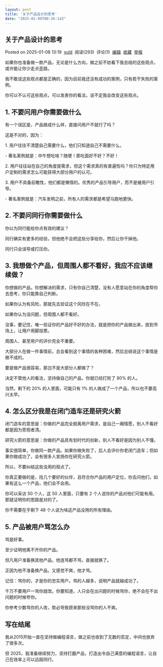 ```yaml
---
layout: post
title: '关于产品设计的思考'
date: "2025-01-09T00:36:14Z"
---
```

关于产品设计的思考
---------

Posted on 2025-01-08 13:19  [xuld](https://www.cnblogs.com/xuld)  阅读(293)  评论(1)  [编辑](https://i.cnblogs.com/EditPosts.aspx?postid=18659496)  [收藏](javascript:void\(0\))  [举报](javascript:void\(0\))

如果你也准备做一款产品，无论是什么方向，做之前不妨看下我总结的这些观点，或许能让你少走点歪路。

我不敢说这些观点都是正确的，因为目前我还没有成功的案例，只有若干失败的案例。

你可以不认可这些观点，可以发表你的看法，说不定我会改变这些观点。

1\. 不要问用户你需要做什么
---------------

有一个误区是，产品做成什么样，直接问用户不就行了吗？

这是不对的，因为：

1\. 用户往往不清楚自己需要什么，他们只知道自己不需要什么。

\- 著名案例就是：中午想吃啥？随便！那吃面好不好？不好！

2\. 用户往往站在自己的角度提需求，但这个需求真的有普遍性吗？你只为特定用户定制的需求怎么可能获得大部分用户的认可。

3\. 用户不具备前瞻性，他们都是懒惰的。优秀的产品引导用户，而不是被用户引导。

\- 著名案例就是：汽车发明之前，所有人的需求都是希望马跑地更快。

2\. 不要问同行你需要做什么
---------------

你以为同行能给你点有效的建议？

同行确实有更多的经验，但他绝不会把这些分享给你，然后让你干掉他。

同行只会误导或打压你。

3\. 我想做个产品，但周围人都不看好，我应不应该继续做？
-----------------------------

你想做的产品，你想解决的需求，只有你自己清楚，没有人愿意站在你的角度帮你去思考，你只能靠自己判断。

如果你认为有风险，那就先去验证这个风险在不在。

如果你认为没问题，但周围人都不看好。

没事，要记住，唯一验证你的产品好不好的办法，就是把你的产品做出来，放到市场上，让用户用脚投票。

周围人、甚至用户的评价完全不重要。

大部分人在做一件事情前，总会看到这个事情的各种困难，然后总结说这个事情是做不成的。

要是做产品很容易，那岂不是大部分人都做了？

决定不管他人的看法，坚持做自己的产品，你就已经打败了 80% 的人。

当然，剩下的 20% 的人里面，可能只有 1% 的人做成了一个产品，所以也不要高兴太早。

4\. 怎么区分我是在闭门造车还是研究火箭
---------------------

闭门造车的意思是：你做的产品完全脱离用户需求，是自己一厢情愿，别人不看好都是因为旁观者清。

研究火箭的意思是：你做的产品具有划时代的创新，别人不看好是因为别人不懂。

事实很简单，你做同一款产品。如果你做失败了，后人会评价你老闭门造车；但如果你做成功了，会有很多人宣扬你在研究火箭。

所以，不要纠结这些没用的观点了。

你真正要做的是，找几个要好的伙伴，且符合你产品的用户定位，你去问他们，如果有这么一个产品，他们会不会用。

你可以采访 50 个人，这 50 人里面，只要有 2 个人说你的产品对他们可能有用。那就证明你的思路是对的了。

你不需要在乎剩下 48 个人说为啥这产品没用的所有理由。

5\. 产品被用户骂怎么办
-------------

骂是好事。

至少证明他离不开你的产品。

但凡用户准备换其他产品，他连骂都不骂，直接就换了。

正因为他不准备换产品，又感觉不爽，他才骂。

记住：骂你的，才是你的忠实用户。骂的人越多，说明产品就越成功了。

千万不要用户一骂你就改。你要知道，人只会在出问题的时候骂你，绝不会在不出问题的时候夸你。

你参考少数骂你的人改，势必导致原来那些没骂你的人不爽。

写在结尾
----

我从2015开始一直在坚持做编程语言，做之前也收到了无数的否定，中间也放弃了很多次。

但 2025，我准备继续努力，坚持打磨产品，打造出令自己满意的编程语言，让自己在效率上可以远超同行。